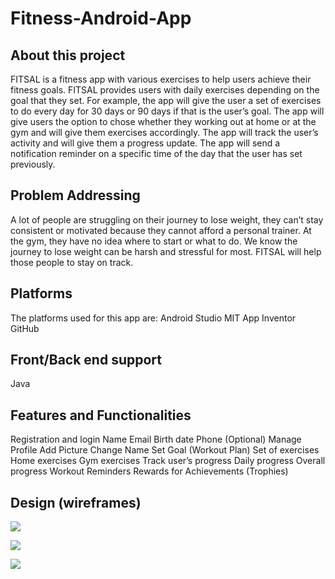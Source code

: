 # Fitness-Android-App

## About this project
FITSAL is a fitness app with various exercises to help users achieve their fitness goals. FITSAL provides users with daily exercises depending on the goal that they set. For example, the app will give the user a set of exercises to do every day for 30 days or 90 days if that is the user’s goal. The app will give users the option to chose whether they working out at home or at the gym and will give them exercises accordingly. 
The app will track the user’s activity and will give them a progress update. The app will send a notification reminder on a specific time of the day that the user has set previously.

## Problem Addressing
A lot of people are struggling on their journey to lose weight, they can’t stay consistent or motivated because they cannot afford a personal trainer. At the gym, they have no idea where to start or what to do. We know the journey to lose weight can be harsh and stressful for most. FITSAL will help those people to stay on track.

## Platforms
The platforms used for this app are:
Android Studio
MIT App Inventor
GitHub

## Front/Back end support
Java

## Features and Functionalities
Registration and login
Name
Email
Birth date
Phone (Optional)
Manage Profile
Add Picture
Change Name
Set Goal (Workout Plan)
Set of exercises
Home exercises
Gym exercises
Track user’s progress
Daily progress
Overall progress
Workout Reminders
Rewards for Achievements (Trophies)

## Design (wireframes)
![](../../../Desktop/Courses/COM-473%20-%20Mobile%20Application%20Development/Term%20Project/App%20Wireframe/Splash%20Screen@1x.png)

![](../../../Desktop/Courses/COM-473%20-%20Mobile%20Application%20Development/Term%20Project/App%20Wireframe/Login%252FSignup%20Page@1x.png)

![](../../../Desktop/Courses/COM-473%20-%20Mobile%20Application%20Development/Term%20Project/App%20Wireframe/Home%20Page@1x.png)